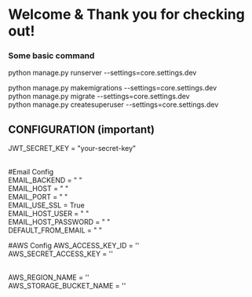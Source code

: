 # Welcome & Thank you for checking out!

### Some basic command 
python manage.py runserver --settings=core.settings.dev                     <br/>

<!-- common commands -->
python manage.py makemigrations --settings=core.settings.dev                <br/>
python manage.py migrate --settings=core.settings.dev                       <br/>
python manage.py createsuperuser --settings=core.settings.dev               <br/>

## CONFIGURATION (important)    

JWT_SECRET_KEY = "your-secret-key"          <br/><br/>

#Email Config                               <br/>
EMAIL_BACKEND = " "                         <br/>
EMAIL_HOST = " "                            <br/>
EMAIL_PORT = " "                            <br/>
EMAIL_USE_SSL = True                        <br/>
EMAIL_HOST_USER = " "                       <br/>
EMAIL_HOST_PASSWORD = " "                   <br/>
DEFAULT_FROM_EMAIL = " "                    <br/>

#AWS Config
AWS_ACCESS_KEY_ID = ''                      <br/>
AWS_SECRET_ACCESS_KEY = ''                  <br/><br/>

AWS_REGION_NAME = ''                        <br/>
AWS_STORAGE_BUCKET_NAME = ''                <br/>